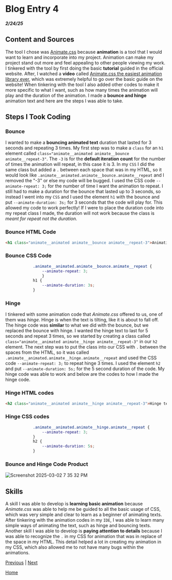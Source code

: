 # Blog Entry 4
##### 2/24/25
## Content and Sources
The tool I chose was [Animate.css](https://animate.style/) because **animation** is a tool that I would want to learn and incorporate into my project. Animation can make my project stand out more and feel appealing to other people viewing my work. I tinkered  with the tool by first doing the basic **tutorial** guided in the official website. After, I watched a **video** called [Animate.css the easiest animation library ever](https://youtu.be/VzbBcVRquYA?si=0PTfxOxvaJgiV0BV), which was extremely helpful to go over the basic guide on the website! When tinkering with the tool I also added other codes to make it more specific to what I want, such as how many times the animation will play and the duration of the animation. I made a **bounce and hinge** animation text and here are the steps I was able to take.
## Steps I Took Coding
### Bounce
I wanted to make a **bouncing animated text** duration that lasted for 3 seconds and repeating 3 times. My first step was to make a `class` for an `h1` element called `class="animate__animated animate__bounce animate__repeat-3"`. The `-3` is for the **default iteration count** for the number of times the animation will repeat, in this case it is 3. In my `CSS` I did the same class but added a `.` between each space that was in my HTML, so it would look like `.animate__animated.animate__bounce.animate__repeat` and I removed the "-3" or else my code will be bugged. I used the CSS code `--animate-repeat: 3;` for the number of time I want the animation to repeat. I still had to make a duration for the bounce that lasted up to 3 seconds, so instead I went into my `CSS` and I used the element `h1` with the bounce and put `--animate-duration: 3s;` for 3 seconds that the code will play for. This allowed my code to work perfectly! If I were to place the duration code into my repeat class I made, the duration will not work because the class is _meant for repeat not the duration._ 

### Bounce HTML Code
```HTML
<h1 class="animate__animated animate__bounce animate__repeat-3">Animation practice</h1>
```
### Bounce CSS Code
```CSS
            .animate__animated.animate__bounce.animate__repeat {
                --animate-repeat: 3;
                }
            h1 {
                --animate-duration: 3s;
            }
```
### Hinge
I tinkered with some animation code that _Animate.css_ offered to us, one of them was _hinge_. Hinge is when the text is tilting, like it is about to fall off. The hinge code was **similar** to what we did with the bounce, but we replaced the bounce with hinge. I wanted the hinge text to last for 5 seconds and repeat 3 times, so we started by creating a class called `class="animate__animated animate__hinge animate__repeat-3"` in our `h2` element. The next step was to put the class into our CSS with `.` between the spaces from the HTML, so it was called `.animate__animated.animate__hinge.animate__repeat` and used the CSS code `--animate-repeat: 3;` to repeat hinge 3 times. I used the element `h2` and put `--animate-duration: 5s;` for the 5 second duration of the code. My hinge code was able to work and below are the codes to how I made the hinge code. 
### Hinge HTML codes
```HTML
<h2 class="animate__animated animate__hinge animate__repeat-3">Hinge text</h2>
```
### Hinge CSS codes
```CSS
            .animate__animated.animate__hinge.animate__repeat {
                --animate-repeat: 3;
            }
            h2 {
                --animate-duration: 5s;
            }
```

### Bounce and Hinge Code Product
![Screenshot 2025-03-02 7 35 32 PM](https://github.com/user-attachments/assets/e6ad5dd7-fc6a-4587-80a7-501b1a233e40)

## Skills
A skill I was able to develop is **learning basic animation** because _Animate.css_ was able to help me be guided to all the basic usage of CSS, which was very simple and clear to learn as a beginner of animating texts. After tinkering with the animation codes in my `IDE`, I was able to learn many simple ways of animating the text, such as hinge and bouncing texts. Another skill I was able to develop is **paying attention to details** because I was able to recognize the `.` in my CSS for animation that was in replace of the space in my HTML. This detail helped a lot in creating my animation in my CSS, which also allowed me to not have many bugs within the animations. 

[Previous](entry03.md) | [Next](entry05.md)

[Home](../README.md)
